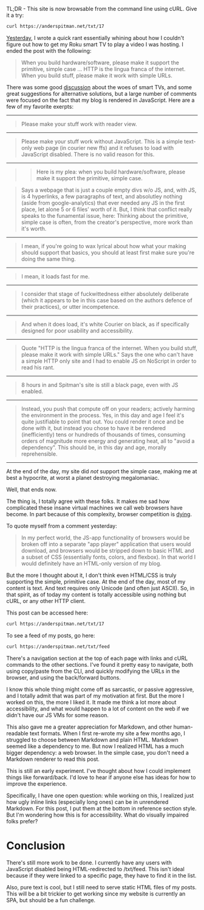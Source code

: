 TL;DR - This site is now browsable from the command line using cURL. Give it
a try:

```bash
curl https://anderspitman.net/txt/17
```

[Yesterday][0], I wrote a quick rant essentially whining about how I couldn't
figure out how to get my Roku smart TV to play a video I was hosting. I ended
the post with the following:

> When you build hardware/software, please make it support the primitive,
> simple case ... HTTP is the lingua franca of the internet. When you build
> stuff, please make it work with simple URLs. 

There was some good [discussion][1] about the woes of smart TVs, and some great
suggestions for alternative solutions, but a large number of comments were
focused on the fact that my blog is rendered in JavaScript. Here are a few of
my favorite exerpts:

---
> Please make your stuff work with reader view.
---

> Please make your stuff work without JavaScript. This is a simple text-only
> web page (in courier new ffs) and it refuses to load with JavaScript
> disabled. There is no valid reason for this. 
---

>> Here is my plea: when you build hardware/software, please make it support
>> the primitive, simple case.

> Says a webpage that is just a couple empty divs w/o JS, and, with JS, is 4
> hyperlinks, a few paragraphs of text, and absolutley nothing (aside from
> google-analytics) that ever needed any JS in the first place, let alone 5 or
> 6 files' worth of it. But, I think that conflict really speaks to the
> funamental issue, here: Thinking about the primitive, simple case is often,
> from the creator's perspective, more work than it's worth. 
---

> I mean, if you're going to wax lyrical about how what your making should
> support that basics, you should at least first make sure you're doing the
> same thing.
---

> I mean, it loads fast for me.
---

> I consider that stage of fuckwittedness either absolutely deliberate (which
> it appears to be in this case based on the authors defence of their
> practices), or utter incompetence.
---

> And when it does load, it's white Courier on black, as if specifically
> designed for poor usability and accessibility.
---

> Quote "HTTP is the lingua franca of the internet. When you build stuff,
> please make it work with simple URLs." Says the one who can't have a simple
> HTTP only site and I had to enable JS on NoScript in order to read his rant. 
---

> 8 hours in and Spitman's site is still a black page, even with JS enabled.
---

> Instead, you push that compute off on your readers; actively harming the
> environment in the process. Yes, in this day and age I feel it's quite
> justifiable to point that out. You could render it once and be done with it,
> but instead you chose to have it be rendered (inefficiently) tens or hundreds
> of thousands of times, consuming orders of magnitude more energy and
> generating heat, all to "avoid a dependency". This should be, in this day and
> age, morally reprehensible.
---

At the end of the day, my site did *not* support the simple case, making me at
best a hypocrite, at worst a planet destroying megalomaniac.

Well, that ends now.

The thing is, I totally agree with these folks. It makes me sad how complicated
these insane virtual machines we call web browsers have become.  In part
because of this complexity, browser competition is [dying][2].

To quote myself from a comment yesterday:

> In my perfect world, the JS-app functionality of browsers would be broken off
> into a separate "app player" application that users would download, and
> browsers would be stripped down to basic HTML and a subset of CSS
> (essentially fonts, colors, and flexbox). In that world I would definitely
> have an HTML-only version of my blog.

But the more I thought about it, I don't think even HTML/CSS is truly
supporting the simple, primitive case. At the end of the day, most of my
content is text. And text requires only Unicode (and often just ASCII). So, in
that spirit, as of today my content is totally accessible using nothing but
cURL, or any other HTTP client.

This post can be accessed here:

```bash
curl https://anderspitman.net/txt/17
```

To see a feed of my posts, go here:

```bash
curl https://anderspitman.net/txt/feed
```

There's a navigation section at the top of each page with links and cURL
commands to the other sections. I've found it pretty easy to navigate, both
using copy/paste from the CLI, and quickly modifying the URLs in the browser,
and using the back/forward buttons.

I know this whole thing might come off as sarcastic, or passive aggressive, and
I totally admit that was part of my motivation at first. But the more I worked
on this, the more I liked it. It made me think a lot more about accessibility,
and what would happen to a lot of content on the web if we didn't have our JS
VMs for some reason.

This also gave me a greater appreciation for Markdown, and other human-readable
text formats. When I first re-wrote my site a few months ago, I struggled to
choose between Markdown and plain HTML. Markdown seemed like a dependency to
me. But now I realized HTML has a much bigger dependency: a web browser. In the
simple case, you don't need a Markdown renderer to read this post.

This is still an early experiment. I've thought about how I could implement
things like forward/back. I'd love to hear if anyone else has ideas for how
to improve the experience.

Specifically, I have one open question: while working on this, I realized just
how ugly inline links (especially long ones) can be in unrendered Markdown. For
this post, I put them at the bottom in reference section style. But I'm
wondering how this is for accessibility. What do visually impaired folks
prefer?

# Conclusion

There's still more work to be done. I currently have any users with JavaScript
disabled being HTML-redirected to /txt/feed. This isn't ideal because if they
were linked to a specific page, they have to find it in the list.

Also, pure text is cool, but I still need to serve static HTML files of my
posts. This will be a bit trickier to get working since my website is currently
an SPA, but should be a fun challenge.


[0]: https://anderspitman.net/16/#please-work-with-urls/

[1]: https://news.ycombinator.com/item?id=22038065 

[2]: https://www.theverge.com/2018/12/6/18128648/microsoft-edge-chrome-chromium-browser-changes
